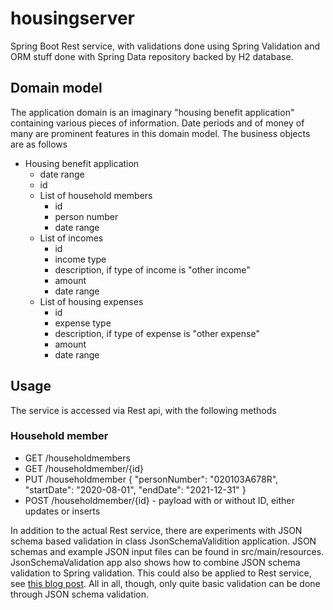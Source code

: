 # housingserver
Spring Boot Rest service, with validations done using Spring Validation and ORM stuff done with Spring Data repository backed by H2 database.

## Domain model
The application domain is an imaginary "housing benefit application" containing various pieces of information. Date periods and of money of many are prominent features in this domain model. The business objects are as follows
* Housing benefit application
    * date range
    * id
    * List of household members 
        * id
        * person number
        * date range
    * List of incomes
        * id
        * income type
        * description, if type of income is "other income"
        * amount
        * date range
    * List of housing expenses
        * id
        * expense type
        * description, if type of expense is "other expense"
        * amount
        * date range
        
 ## Usage
 The service is accessed via Rest api, with the following methods
 
 ### Household member
 * GET /householdmembers
 * GET /householdmember/{id}
 * PUT /householdmember
   {
     "personNumber": "020103A678R",
     "startDate": "2020-08-01",
     "endDate": "2021-12-31"
   }
 * POST /householdmember/{id} - payload with or without ID, either updates or inserts
 
 In addition to the actual Rest service, there are experiments with JSON schema based validation in class JsonSchemaValidition application. JSON schemas and example JSON input files can be found in src/main/resources. JsonSchemaValidation app also shows how to combine JSON schema validation to Spring validation. This could also be applied to Rest service, see [this blog post](https://www.mscharhag.com/spring/json-schema-validation-handlermethodargumentresolver). All in all, though, only quite basic validation can be done through JSON schema validation. 
 